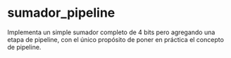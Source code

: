 # sumador_pipeline
Implementa un simple sumador completo de 4 bits pero agregando una etapa de pipeline, con el único propósito de poner en práctica el concepto de pipeline.

